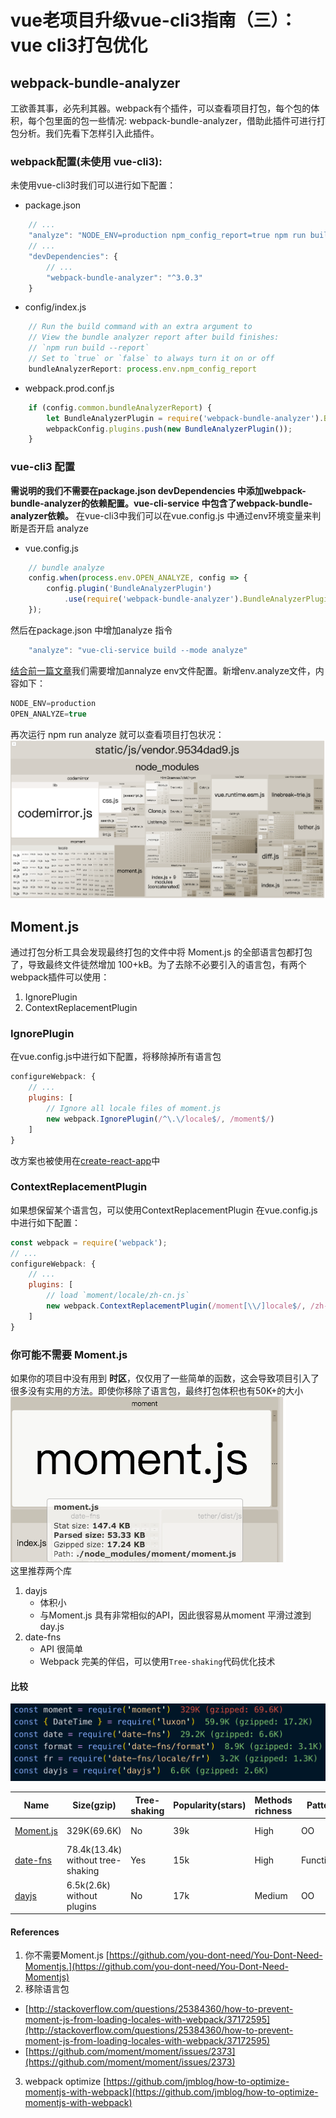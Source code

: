 # vue老项目升级vue-cli3指南（三）：vue cli3打包优化

## webpack-bundle-analyzer
工欲善其事，必先利其器。webpack有个插件，可以查看项目打包，每个包的体积，每个包里面的包一些情况: webpack-bundle-analyzer，借助此插件可进行打包分析。我们先看下怎样引入此插件。

### webpack配置(未使用 vue-cli3):
未使用vue-cli3时我们可以进行如下配置：
- package.json 
```javascript
    // ...
    "analyze": "NODE_ENV=production npm_config_report=true npm run build"
    // ...
    "devDependencies": {
        // ...
        "webpack-bundle-analyzer": "^3.0.3"
    }
```

- config/index.js 
```javascript
    // Run the build command with an extra argument to
    // View the bundle analyzer report after build finishes:
    // `npm run build --report`
    // Set to `true` or `false` to always turn it on or off
    bundleAnalyzerReport: process.env.npm_config_report
```

- webpack.prod.conf.js 
```javascript
    if (config.common.bundleAnalyzerReport) {
        let BundleAnalyzerPlugin = require('webpack-bundle-analyzer').BundleAnalyzerPlugin;
        webpackConfig.plugins.push(new BundleAnalyzerPlugin());
    }
```

### vue-cli3 配置
**需说明的我们不需要在package.json devDependencies 中添加webpack-bundle-analyzer的依赖配置。vue-cli-service 中包含了webpack-bundle-analyzer依赖。**
在vue-cli3中我们可以在vue.config.js 中通过env环境变量来判断是否开启 analyze

- vue.config.js
```javascript
    // bundle analyze
    config.when(process.env.OPEN_ANALYZE, config => {
        config.plugin('BundleAnalyzerPlugin')
            .use(require('webpack-bundle-analyzer').BundleAnalyzerPlugin);
    });
```
然后在package.json 中增加analyze 指令
```javascript
    "analyze": "vue-cli-service build --mode analyze"
```
[结合前一篇文章](https://github.com/codeDebugTest/blog/blob/master/docs/vue-cli3-upgrade.md)我们需要增加annalyze env文件配置。新增env.analyze文件，内容如下：
```javascript
NODE_ENV=production
OPEN_ANALYZE=true
```
再次运行 npm run analyze 就可以查看项目打包状况：
![](https://github.com/codeDebugTest/blog/blob/master/img/bundle-analyze.png)


## Moment.js
通过打包分析工具会发现最终打包的文件中将 Moment.js 的全部语言包都打包了，导致最终文件徒然增加 100+kB。为了去除不必要引入的语言包，有两个webpack插件可以使用：
1. IgnorePlugin
2. ContextReplacementPlugin

### IgnorePlugin
在vue.config.js中进行如下配置，将移除掉所有语言包
```javascript
configureWebpack: {
    // ...
    plugins: [
        // Ignore all locale files of moment.js
        new webpack.IgnorePlugin(/^\.\/locale$/, /moment$/)
    ]
}
```
改方案也被使用在[create-react-app](https://github.com/facebook/create-react-app/blob/a0030fcf2df5387577ced165198f1f0264022fbd/packages/react-scripts/config/webpack.config.prod.js#L350-L355)中

### ContextReplacementPlugin
如果想保留某个语言包，可以使用ContextReplacementPlugin 在vue.config.js中进行如下配置：
```javascript
const webpack = require('webpack');
// ...
configureWebpack: {
    // ...
    plugins: [
        // load `moment/locale/zh-cn.js`
        new webpack.ContextReplacementPlugin(/moment[\\/]locale$/, /zh-cn/)
    ]
}
```

### 你可能不需要 Moment.js
如果你的项目中没有用到 **时区**，仅仅用了一些简单的函数，这会导致项目引入了很多没有实用的方法。即使你移除了语言包，最终打包体积也有50K+的大小   
![](https://github.com/codeDebugTest/blog/blob/master/img/MomentJs.png)   
这里推荐两个库
1. dayjs 
    - 体积小
    - 与Moment.js 具有非常相似的API，因此很容易从moment 平滑过渡到day.js
2. date-fns 
    - API 很简单
    - Webpack 完美的伴侣，可以使用`Tree-shaking`代码优化技术

#### 比较
![](https://github.com/codeDebugTest/blog/blob/master/img/dateCompare.png)


| Name                                     | Size(gzip)                        | Tree-shaking | Popularity(stars) | Methods richness | Pattern    | Timezone Support      | Locale |
| ---------------------------------------- | --------------------------------- | ------------ | ----------------- | ---------------- | ---------- | --------------------- | ------ |
| [Moment.js](https://momentjs.com/)       | 329K(69.6K)                       | No           | 39k               | High             | OO         | Good(moment-timezone) | 123    |
| [date-fns](https://date-fns.org)         | 78.4k(13.4k) without tree-shaking | Yes          | 15k               | High             | Functional | Not yet               | 50     |
| [dayjs](https://github.com/iamkun/dayjs) | 6.5k(2.6k) without plugins        | No           | 17k               | Medium           | OO         | Not yet               | 39     |

#### References
1. 你不需要Moment.js [https://github.com/you-dont-need/You-Dont-Need-Momentjs.](https://github.com/you-dont-need/You-Dont-Need-Momentjs) 
2. 移除语言包
 - [http://stackoverflow.com/questions/25384360/how-to-prevent-moment-js-from-loading-locales-with-webpack/37172595](http://stackoverflow.com/questions/25384360/how-to-prevent-moment-js-from-loading-locales-with-webpack/37172595)
 - [https://github.com/moment/moment/issues/2373](https://github.com/moment/moment/issues/2373)
 3. webpack optimize [https://github.com/jmblog/how-to-optimize-momentjs-with-webpack](https://github.com/jmblog/how-to-optimize-momentjs-with-webpack)
